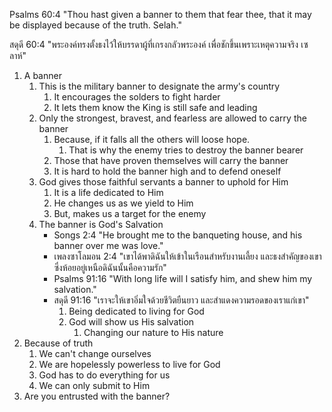 
Psalms 60:4 "Thou hast given a banner to them that fear thee, that it may be displayed because of the truth. Selah."

สดุดี 60:4 "พระองค์ทรงตั้งธงไว้ให้บรรดาผู้ที่เกรงกลัวพระองค์ เพื่อชักขึ้นเพราะเหตุความจริง เซลาห์"

1. A banner
    1. This is the military banner to designate the army's country
        1. It encourages the solders to fight harder
        2. It lets them know the King is still safe and leading
    2. Only the strongest, bravest, and fearless are allowed to carry the banner
        1. Because, if it falls all the others will loose hope.
            1. That is why the enemy tries to destroy the banner bearer
        2. Those that have proven themselves will carry the banner
        3. It is hard to hold the banner high and to defend oneself
    3. God gives those faithful servants a banner to uphold for Him
        1. It is a life dedicated to Him
        2. He changes us as we yield to Him
        3. But, makes us a target for the enemy
    4. The banner is God's Salvation
        -  Songs 2:4 "He brought me to the banqueting house, and his banner over me was love."
        - เพลงซาโลมอน 2:4 "เขาได้พาดิฉันให้เข้าในเรือนสำหรับงานเลี้ยง และธงสำคัญของเขาซึ่งห้อยอยู่เหนือดิฉันนั้นคือความรัก"
        - Psalms 91:16 "With long life will I satisfy him, and shew him my salvation."
        - สดุดี 91:16 "เราจะให้เขาอิ่มใจด้วยชีวิตยืนยาว และสำแดงความรอดของเราแก่เขา"
           1. Being dedicated to living for God
           2. God will show us His salvation
               1. Changing our nature to His nature
2. Because of truth
    1. We can't change ourselves
    2. We are hopelessly powerless to live for God
    3. God has to do everything for us
    4. We can only submit to Him
3. Are you entrusted with the banner?
